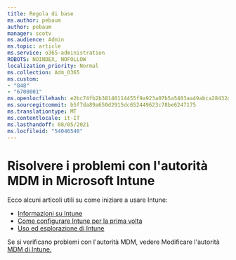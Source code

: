 ```yaml
---
title: Regola di base
ms.author: pebaum
author: pebaum
manager: scotv
ms.audience: Admin
ms.topic: article
ms.service: o365-administration
ROBOTS: NOINDEX, NOFOLLOW
localization_priority: Normal
ms.collection: Adm_O365
ms.custom:
- "848"
- "6700001"
ms.openlocfilehash: e2bc74fb2b38140114455f9a923a07b5a5403aa49abca28432dd617db965b294
ms.sourcegitcommit: b5f7da89a650d2915dc652449623c78be6247175
ms.translationtype: MT
ms.contentlocale: it-IT
ms.lasthandoff: 08/05/2021
ms.locfileid: "54046540"
---
```

# <a name="troubleshoot-issues-with-mdm-authority-in-microsoft-intune"></a>Risolvere i problemi con l'autorità MDM in Microsoft Intune

Ecco alcuni articoli utili su come iniziare a usare Intune:

- [Informazioni su Intune](https://docs.microsoft.com/intune/what-is-intune)
- [Come configurare Intune per la prima volta](https://docs.microsoft.com/intune/setup-steps)
- [Uso ed esplorazione di Intune](https://docs.microsoft.com/intune/tutorial-walkthrough-intune-portal)

Se si verificano problemi con l'autorità MDM, vedere Modificare l'autorità [MDM di Intune.](https://docs.microsoft.com/alchemyinsights/change-mdm-authority)